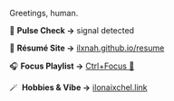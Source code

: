 Greetings, human. 

💓 **Pulse Check →** signal detected

📄 **Résumé Site →** [ilxnah.github.io/resume](https://ilxnah.github.io/resume/)

🎧 **Focus Playlist →** [Ctrl+Focus 🔎](https://youtube.com/playlist?list=PLnhm-_a3haJYBaeCwKZevJNmA3uwKMFhp)

🪄 &nbsp;**Hobbies & Vibe →** [ilonaixchel.link](https://ilonaixchel.link)
